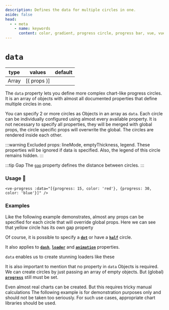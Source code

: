 ```yaml
---
description: Defines the data for multiple circles in one.
aside: false
head:
  - - meta
    - name: keywords
      content: color, gradient, progress circle, progress bar, vue, vue3, vuejs, vue.js, conic gradient circle
---
```


# `data`

<Badge class="mt-2" type="success" text="Animated" />

| type  | values      | default |
|-------|-------------|---------|
| Array | [{ props }] |         |

The `data` property lets you define more complex chart-like progress circles. It is an array of objects with almost all
documented properties that define multiple circles in one.

You can specify 2 or more circles as Objects in an array as `data`. Each circle can be individually configured using
almost every available
property. It is not necessary to specify all properties, they will be merged with global props, the circle specific
props will
overwrite the global. The circles are rendered inside each other.

:::warning
Excluded props: lineMode, emptyThickness, legend. These properties will be ignored if data is specified.
Also, the legend of this circle remains hidden.
:::

:::tip Gap
The [`gap`](gap.md) property defines the distance between circles.
:::

### Usage 📜

```vue
<ve-progress :data="[{progress: 15, color: 'red'}, {progress: 30, color: 'blue'}]" />
```

### Examples

<script setup>
  import DataBasic from "../../.vitepress/theme/Guide/Data/DataBasic.vue";
  import DataDotHalf from "../../.vitepress/theme/Guide/Data/DataDotHalf.vue";
  import DataLoader from "../../.vitepress/theme/Guide/Data/DataLoader.vue";
  import DataMinimal from "../../.vitepress/theme/Guide/Data/DataMinimal.vue";
  import DataChart from "../../.vitepress/theme/Guide/Data/DataChart.vue";
</script>

Like the following example demonstrates, almost any props can be specified
for each circle that will override global props. Here we can see that
yellow circle has its own gap property

<DataBasic class="mb-10">
<template #code="{ gap, progress }">

```js-vue{2,20}
<ve-progress 
  :gap="{{ gap }}"
  :size="250"
  :data="[
    {
      color: 'blue',
      thickness: 1,
    },
    {
      color: 'red',
      emptyColor: '#F08080',
      thickness: 3,
    },
    {
      color: 'green',
      thickness: 5,
      loading: true,
    },
    {
      gap: 30,
      color: '#FFD700',
      thickness: 7,
      reverse: true,
      determinate: true,
    },
  ]"
  :progress="{{ progress }}" 
/>
```

</template>
</DataBasic>

Of course, it is possible to specify a **[`dot`](./dot)** or have a **[`half`](./half.md)** circle.

<DataDotHalf class="mb-10">
<template #code="{ progress }">

```js-vue
<ve-progress 
  :data="[
    {
      dot: '20 rgb(220,220,220)',
    },
    {
      color: 'Tomato',
      half: true,
      emptyColor: 'rgba(255,160,122,0.5)',
    },
    {
      color: 'MediumSeaGreen',
    },
  ]"
  :progress="{{ progress }}" 
/>
```

</template>
</DataDotHalf>

It also applies to **[`dash`](./dash)**, **[`loader`](./loader.md)** and **[`animation`](./animation.md)** properties.

<DataLoader class="mb-10">
<template #code="{ progress }">

```js-vue
<ve-progress 
  :data="[
    {
      dash: 'strict 60 0.8',
    },
    {
      color: 'Tomato',
      loading: true,
      loader: {
        color: 'rgba(255,160,122,1)',
        duration: 500,
        lineMode: 'in 10',
      },
    },
    {
      color: 'MediumSeaGreen',
      animation: 'loop 2000 1000',
    },
  ]"
  :progress="{{ progress }}" 
/>
```

</template>
</DataLoader>

`data` enables us to create stunning loaders like these
          
It is also important to mention that no property in
<code>data</code> Objects is required. We can create circles by just
passing an array of empty objects. But (global)
**[`progress`](./progress.md)** still must be set.

<DataMinimal class="mb-10">
<template #code="{ progress }">

```js-vue
<ve-progress :data="[{}, {}, {}]" :progress="{{ progress }}" />
```

</template>
</DataMinimal>

Even almost real charts can be created. But this requires tricky manual
calculations The following example is for demonstration purposes only and
should not be taken too seriously. For such use cases, appropriate chart
libraries should be used.


<DataChart class="mb-10">
<template #code="{ progress }">

<<< @/.vitepress/theme/Guide/Data/Snippet1.vue{vue}

</template>
</DataChart>
